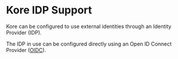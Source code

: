 # Kore IDP Support

Kore can be configured to use external identities through an Identity Provider (IDP).

The IDP in use can be configured directly using an Open ID Connect Provider ([OIDC](https://en.wikipedia.org/wiki/OpenID_Connect)).
